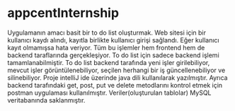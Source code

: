 # appcentInternship
Uygulamanın amacı basit bir to do list oluşturmak. Web sitesi için bir kullanıcı kaydı alındı, kayıtla birlikte kullanıcı girişi sağlandı. Eğer kullanıcı kayıt olmamışsa hata veriyor. Tüm bu işlemler hem frontend hem de backend taraflarında gerçekleşiyor. To do list için sadece backend işlemi tamamlanabilmiştir. To do list backend tarafında yeni işler girilebiliyor, mevcut işler görüntülenebiliyor, seçilen herhangi bir iş güncellenebiliyor ve silinebiliyor. Proje intelliJ ide üzerinde java dili kullanılarak yazılmıştır. Ayrıca backend tarafındaki get, post, put ve delete metodlarını kontrol etmek için postman uygulaması kullanılmıştır. Veriler(oluşturulan tablolar) MySQL veritabanında saklanmıştır.
